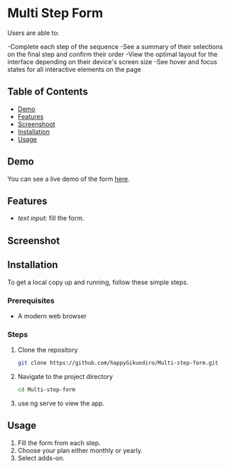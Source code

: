 # Multi Step Form

Users are able to:

-Complete each step of the sequence
-See a summary of their selections on the final step and confirm their order
-View the optimal layout for the interface depending on their device's screen size
-See hover and focus states for all interactive elements on the page

## Table of Contents
- [Demo](https://main--dictionary-web-app-hppy.netlify.app/)
- [Features](#features)
- [Screenshoot](#screenshot)
- [Installation](#installation)
- [Usage](#usage)

## Demo
You can see a live demo of the form [here](https://main--dictionary-web-app-hppy.netlify.app/).

## Features
- *text input:* fill the form.

## Screenshot

<!-- ![Screenshot 2024-07-01 082156](https://github.com/happyGikundiro/Password-Generator-App/assets/172483008/19f93181-d18e-4dc4-b141-557afa63f4c8) -->

## Installation
To get a local copy up and running, follow these simple steps.

### Prerequisites
- A modern web browser

### Steps
1. Clone the repository
   ```sh
   git clone https://github.com/happyGikundiro/Multi-step-form.git
2. Navigate to the project directory
   ```sh
   cd Multi-step-form
3. use ng serve to view the app.

## Usage
1. Fill the form from each step.
2. Choose your plan either monthly or yearly.
3. Select adds-on.


